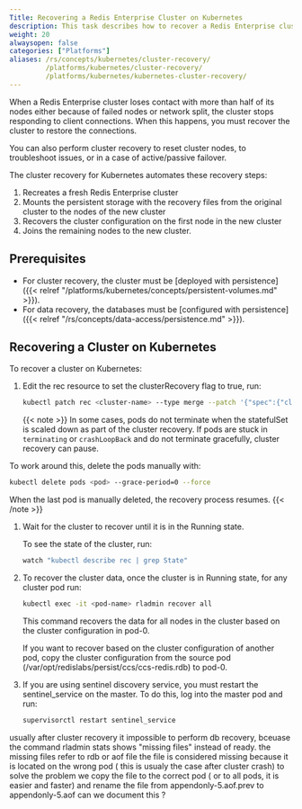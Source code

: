 ```yaml
---
Title: Recovering a Redis Enterprise Cluster on Kubernetes
description: This task describes how to recover a Redis Enterprise cluster on Kubernetes.
weight: 20
alwaysopen: false
categories: ["Platforms"]
aliases: /rs/concepts/kubernetes/cluster-recovery/
         /platforms/kubernetes/cluster-recovery/
         /platforms/kubernetes/kubernetes-cluster-recovery/
---
```

When a Redis Enterprise cluster loses contact with more than half of its nodes either because of failed nodes or network split,
the cluster stops responding to client connections.
When this happens, you must recover the cluster to restore the connections.

You can also perform cluster recovery to reset cluster nodes, to troubleshoot issues, or in a case of active/passive failover.

The cluster recovery for Kubernetes automates these recovery steps:

1. Recreates a fresh Redis Enterprise cluster
1. Mounts the persistent storage with the recovery files from the original cluster to the nodes of the new cluster
1. Recovers the cluster configuration on the first node in the new cluster
1. Joins the remaining nodes to the new cluster.

## Prerequisites

- For cluster recovery, the cluster must be [deployed with persistence]({{< relref "/platforms/kubernetes/concepts/persistent-volumes.md" >}}).
- For data recovery, the databases must be [configured with persistence]({{< relref "/rs/concepts/data-access/persistence.md" >}}).

## Recovering a Cluster on Kubernetes

To recover a cluster on Kubernetes:

1. Edit the rec resource to set the clusterRecovery flag to true, run:

    ```sh
    kubectl patch rec <cluster-name> --type merge --patch '{"spec":{"clusterRecovery":true}}'
    ```

    {{< note >}}
In some cases, pods do not terminate when the statefulSet is scaled down as part of the cluster recovery.
If pods are stuck in `terminating` or `crashLoopBack` and do not terminate gracefully, cluster recovery can pause.

To work around this, delete the pods manually with:

```sh
kubectl delete pods <pod> --grace-period=0 --force
```

When the last pod is manually deleted, the recovery process resumes.
    {{< /note >}}

1. Wait for the cluster to recover until it is in the Running state.

    To see the state of the cluster, run:

    ```sh
    watch "kubectl describe rec | grep State"
    ```

1. To recover the cluster data, once the cluster is in Running state, for any cluster pod run:

    ```sh
    kubectl exec -it <pod-name> rladmin recover all
    ```

    This command recovers the data for all nodes in the cluster based on the cluster configuration in pod-0.

    If you want to recover based on the cluster configuration of another pod, copy the cluster configuration from the source pod (/var/opt/redislabs/persist/ccs/ccs-redis.rdb) to pod-0.

1. If you are using sentinel discovery service, you must restart the sentinel_service on the master. To do this, log into the master pod and run:

    ```sh
    supervisorctl restart sentinel_service
    ```

usually after cluster recovery it impossible to perform db recovery, bceuase the command rladmin stats shows "missing files" instead of ready.
the missing files refer to rdb or aof file 
the file is considered missing because it is located on the wrong pod ( this is usualy the case after cluster crash)
to solve the problem we copy the file to the correct pod ( or to all pods, it is easier and faster) and rename the file from appendonly-5.aof.prev to appendonly-5.aof
can we document this ?
